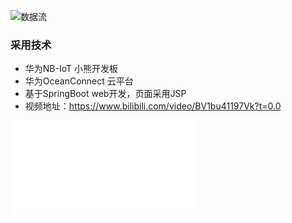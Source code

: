 ![数据流](https://gitee.com/github-25970295/blogimgv2022/raw/master/QQ%E6%88%AA%E5%9B%BE20220208190917.png)
### 采用技术
- 华为NB-IoT 小熊开发板
- 华为OceanConnect 云平台
- 基于SpringBoot web开发，页面采用JSP
- 视频地址：https://www.bilibili.com/video/BV1bu41197Vk?t=0.0
<iframe src="//player.bilibili.com/player.html?aid=508902752&bvid=BV1bu41197Vk&cid=504170369&page=1" scrolling="no" border="0" frameborder="no" framespacing="0" allowfullscreen="true"> </iframe>
